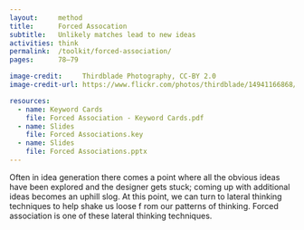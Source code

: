 ```yaml
---
layout:     method
title:      Forced Assocation
subtitle:   Unlikely matches lead to new ideas
activities: think
permalink:  /toolkit/forced-association/
pages:      78–79

image-credit:     Thirdblade Photography, CC-BY 2.0
image-credit-url: https://www.flickr.com/photos/thirdblade/14941166868/

resources:
  - name: Keyword Cards
    file: Forced Association - Keyword Cards.pdf
  - name: Slides
    file: Forced Associations.key
  - name: Slides
    file: Forced Associations.pptx
---
```


Often in idea generation there comes a point where all the obvious ideas have been explored and the designer gets stuck; coming up with additional ideas becomes an uphill slog. At this point, we can turn to lateral thinking techniques to help shake us loose f rom our patterns of thinking. Forced association is one of these lateral thinking techniques.